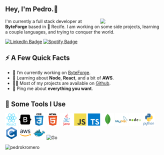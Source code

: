<h2>Hey, I'm Pedro.👋</h2>



<img align='right' src='https://user-images.githubusercontent.com/121258650/236836147-86e50b04-cec8-4a05-aec6-f0694bc9acfb.png' width='200'>


<p>I'm currently a full stack developer at <strong>ByteForge</a></strong> based in 🌅 Recife. I am working on some side projects, learning a couple languages, and trying to conquer the world.</p>

<p><a href="https://www.linkedin.com/in/pedroborges-dev/"><img src="https://img.shields.io/badge/-@pedroborges-0077B5?style=flat-square&amp;labelColor=0077B5&amp;logo=LinkedIn&amp;link=https://www.linkedin.com/in/pedroborges-dev/" alt="LinkedIn Badge"></a>
<a href="https://www.instagram.com/pedroxborges/"><img src="https://img.shields.io/badge/-@PedroxBorges-1ED760?style=flat-square&amp;labelColor=1ED760&amp;logo=Instagram&amp;link=https://www.instagram.com/pedroxborges/" alt="Spotify Badge"></a>
</p>

<h2>⚡️ A Few Quick Facts</h2>
<ul>
<li>🔭 I’m currently working on <a href="https://www.linkedin.com/company/bytef0rge/">ByteForge</a>.</li>
<li>🧐 Learning about <strong>Node</strong>, <strong>React</strong>, and a bit of <strong>AWS</strong>.</li>
<li>👨‍💻 Most of my projects are available on <a href="https://github.com/pedrokromero">Github</a>.</li>
<li>💬 Ping me about <strong>everything you want</strong>.</li>
</ul>

<h2>🚀 Some Tools I Use</h2>
<p align="left">
<img src="https://raw.githubusercontent.com/devicons/devicon/master/icons/react/react-original-wordmark.svg" alt="react" width="40" height="40" />
<img src="https://raw.githubusercontent.com/devicons/devicon/master/icons/bootstrap/bootstrap-plain.svg" alt="bootstrap" width="40" height="40" />
<img src="https://raw.githubusercontent.com/devicons/devicon/master/icons/css3/css3-original-wordmark.svg" alt="css3" width="40" height="40" />
<img src="https://raw.githubusercontent.com/devicons/devicon/master/icons/html5/html5-original-wordmark.svg" alt="html5" width="40" height="40"/>
<img src="https://raw.githubusercontent.com/devicons/devicon/master/icons/java/java-original-wordmark.svg" alt="java" width="40" height="40" />
<img src="https://raw.githubusercontent.com/devicons/devicon/master/icons/javascript/javascript-original.svg" alt="javascript" width="40" height="40" />
<img src="https://raw.githubusercontent.com/devicons/devicon/master/icons/typescript/typescript-original.svg" alt="typescript" width="40" height="40" />
<img src="https://raw.githubusercontent.com/devicons/devicon/master/icons/mongodb/mongodb-original.svg" alt="mongodb" width="40" height="40" />
<img src="https://raw.githubusercontent.com/devicons/devicon/master/icons/mysql/mysql-original-wordmark.svg" alt="mysql" width="40" height="40" />
<img src="https://raw.githubusercontent.com/devicons/devicon/master/icons/nodejs/nodejs-original-wordmark.svg" alt="nodejs" width="40" height="40" />
<img src="https://raw.githubusercontent.com/devicons/devicon/master/icons/python/python-original-wordmark.svg" alt="python" width="40" height="40" />
<img src="https://raw.githubusercontent.com/devicons/devicon/master/icons/c/c-original.svg" alt="c" width="40" height="40"/>
<img src="https://raw.githubusercontent.com/github/explore/80688e429a7d4ef2fca1e82350fe8e3517d3494d/topics/aws/aws.png" alt="aws" width="40" height="40" />
<img src="https://raw.githubusercontent.com/devicons/devicon/master/icons/docker/docker-original.svg" alt="Docker" width="40" height="40" />
<img src="https://cdn.jsdelivr.net/gh/devicons/devicon/icons/go/go-original.svg" alt="Go" width="40" height="40" />
</p>
<img src="https://github-readme-stats.vercel.app/api?username=pedrokromero&show_icons=true&count_private=true" alt="pedrokromero" />
